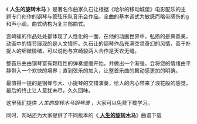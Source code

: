 

《 **人生的旋转木马**
》是著名作曲家久石让根据《哈尔的移动城堡》电影配乐的主题专门创作的钢琴与管弦乐队音乐会作品。全曲的基本调式为敏感而略带感伤的g和声小调，曲式结构为复三部曲式。

宫崎骏的作品处处都体现了人性化的一面，在他的动画世界中，弘扬的是真善美，动画中的情节展现的是人文情怀。久石让的钢琴作品充满空灵奇幻的风情，善于扑捉人的细微情绪，可以说他与宫崎骏两人合作是天衣无缝。

整首乐曲由钢琴富有颗粒性的弹奏缓缓开始，并做出一个渐强。会将您的情绪由平静带入一个欢快的境界；直到弦乐的加入，让整首乐曲的舞动感更加的明确。

最值得一提的是钢琴与大、小提琴的交错演奏，给人的内心带来了浪花般的感觉，最后的终止让人意犹未尽，久久回味。

这里我们提供 _人生的旋转木马钢琴谱_ ，大家可以免费下载学习。

同时，网站还为大家提供了不同版本的《[ **人生的旋转木马**](Music-1852-人生的旋转木马---宫崎骏动画哈尔的移动城堡主题曲.html
"人生的旋转木马")》曲谱下载

